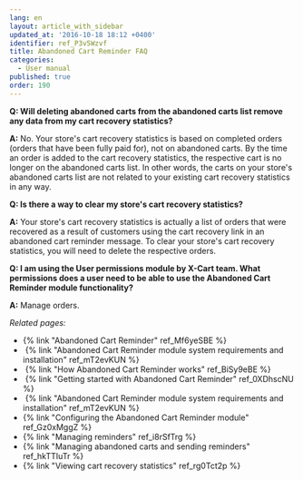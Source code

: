 ```yaml
---
lang: en
layout: article_with_sidebar
updated_at: '2016-10-18 18:12 +0400'
identifier: ref_P3v5Wzvf
title: Abandoned Cart Reminder FAQ
categories:
  - User manual
published: true
order: 190
---
```



**Q: Will deleting abandoned carts from the abandoned carts list remove any data from my cart recovery statistics?**

**A:** No. Your store's cart recovery statistics is based on completed orders (orders that have been fully paid for), not on abandoned carts. By the time an order is added to the cart recovery statistics, the respective cart is no longer on the abandoned carts list. In other words, the carts on your store's abandoned carts list are not related to your existing cart recovery statistics in any way.

**Q: Is there a way to clear my store's cart recovery statistics?**

**A:** Your store's cart recovery statistics is actually a list of orders that were recovered as a result of customers using the cart recovery link in an abandoned cart reminder message. To clear your store's cart recovery statistics, you will need to delete the respective orders.

**Q: I am using the User permissions module by X-Cart team. What permissions does a user need to be able to use the Abandoned Cart Reminder module functionality?**

**A:** Manage orders.

_Related pages:_

*   {% link "Abandoned Cart Reminder" ref_Mf6yeSBE %}
*   {% link "Abandoned Cart Reminder module system requirements and installation" ref_mT2evKUN %}
*   {% link "How Abandoned Cart Reminder works" ref_BiSy9eBE %}
*   {% link "Getting started with Abandoned Cart Reminder" ref_0XDhscNU %}
*   {% link "Abandoned Cart Reminder module system requirements and installation" ref_mT2evKUN %}
*   {% link "Configuring the Abandoned Cart Reminder module" ref_Gz0xMggZ %}
*   {% link "Managing reminders" ref_i8rSfTrg %}
*   {% link "Managing abandoned carts and sending reminders" ref_hkTTIuTr %}
*   {% link "Viewing cart recovery statistics" ref_rg0Tct2p %}

